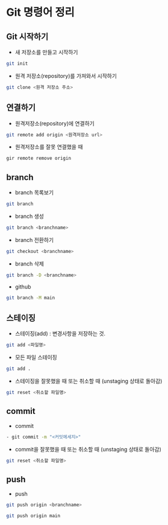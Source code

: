 # Git 명령어 정리
## Git 시작하기
- 새 저장소를 만들고 시작하기
```bash
git init
```
- 원격 저장소(repository)를 가져와서 시작하기
```bash
git clone <원격 저장소 주소>
```
## 연결하기
- 원격저장소(repository)에 연결하기
```bash
git remote add origin <원격저장소 url>
```
- 원격저장소를 잘못 연결했을 때
```bash
gir remote remove origin
```
## branch
- branch 목록보기
```bash
git branch
```
- branch 생성
```bash
git branch <branchname>
```
- branch 전환하기
```bash
git checkout <branchname>
```
- branch 삭제
```bash
git branch -D <branchname>
```
- github
```bash
git branch -M main
```
## 스테이징
- 스테이징(add) : 변경사항을 저장하는 것.
```bash
git add <파일명>
```
- 모든 파일 스테이징
```bash
git add .
```
- 스테이징을 잘못했을 때 또는 취소할 때 (unstaging 상태로 돌아감)
```bash
git reset <취소할 파일명>
```
## commit
- commit
```bash
- git commit -m "<커밋메세지>"
```
- commit을 잘못했을 때 또는 취소할 때 (unstaging 상태로 돌아감)
```bash
git reset <취소할 파일명>
```
## push
- push
```bash
git push origin <branchname>

git push origin main
```
